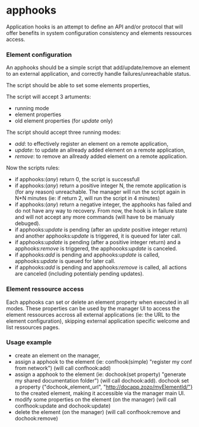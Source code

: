 # apphooks

Application hooks is an attempt to define an API and/or protocol that will offer benefits in system configuration consistency and elements ressources access.

### Element configuration
An apphooks should be a simple script that add/update/remove an element to an external application, and correctly handle failures/unreachable status.

The script should be able to set some elements properties,

The script will accept 3 artuments:
* running mode
* element properties
* old element properties (for *update* only)

The script should accept three running modes:
* *add*:    to effectively register an element on a remote application,
* *update*: to update an allready added element on a remote application,
* *remove*: to remove an allready added element on a remote application.

Now the scripts rules:
- if apphooks:(*any*) return 0, the script is successfull
- if apphooks:(*any*) return a positive integer N, the remote application is (for any reason) unreachable. The manager will run the script again in N*N minutes (ie: if return 2, will run the script in 4 minutes)
- if apphooks:(*any*) return a negative integer, the apphooks has failed and do not have any way to recovery. From now, the hook is in failure state and will not accept any more commands (will have to be manualy debuged).
- if apphooks:*update* is pending (after an *update* positive integer return) and another apphooks:*update* is triggered, it is queued for later call.
- if apphooks:*update* is pending (after a positive integer return) and a apphooks:*remove* is triggered, the apphoooks:*update* is canceled.
- if apphooks:*add* is pending and apphooks:*update* is called, apphooks:*update* is queued for later call.
- if apphooks:*add* is pending and apphooks:*remove* is called, all actions are canceled (including potentialy pending updates).


### Element ressource access
Each apphooks can set or delete an element property when executed in all modes. These properties can be used by the manager UI to access the element ressources accross all external applications (ie: the URL to the element configuration), skipping external application specific welcome and list ressources pages.

### Usage example
- create an element on the manager,
- assign a apphook to the element (ie: confhook(simple) "register my conf from network") (will call confhook:add)
- assign a apphook to the element (ie: dochook(set property) "generate my shared documentation folder") (will call dochook:add). dochook set a property {"dochook_element_url", "http://docapp.zozo/myElementId/"} to the created element, making it accessible via the manager main UI.
- modify some properties on the element (on the manager) (will call confhook:update and dochook:update)
- delete the element (on the manager) (will call confhook:remove and dochook:remove)